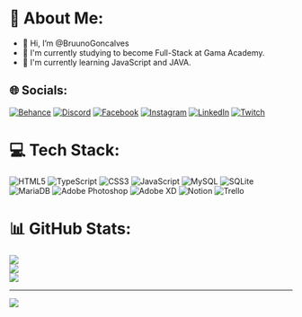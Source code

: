 

# 💫 About Me:
- 👋 Hi, I’m @BruunoGoncalves
- 👀 I'm currently studying to become Full-Stack at Gama Academy.
- 🌱 I'm currently learning JavaScript and JAVA.


## 🌐 Socials:
[![Behance](https://img.shields.io/badge/Behance-1769ff?logo=behance&logoColor=white)](https://behance.net/bruuno-goncalves) [![Discord](https://img.shields.io/badge/Discord-%237289DA.svg?logo=discord&logoColor=white)](htttps://discord.gg/Brunin#4406) [![Facebook](https://img.shields.io/badge/Facebook-%231877F2.svg?logo=Facebook&logoColor=white)](https://facebook.com/bruno.goncalves.50) [![Instagram](https://img.shields.io/badge/Instagram-%23E4405F.svg?logo=Instagram&logoColor=white)](https://instagram.com/bruuno_goncalves) [![LinkedIn](https://img.shields.io/badge/LinkedIn-%230077B5.svg?logo=linkedin&logoColor=white)](https://linkedin.com/in/bruuno-goncalves) [![Twitch](https://img.shields.io/badge/Twitch-%239146FF.svg?logo=Twitch&logoColor=white)](https://twitch.tv/7Macz) 

# 💻 Tech Stack:
![HTML5](https://img.shields.io/badge/html5-%23E34F26.svg?style=for-the-badge&logo=html5&logoColor=white) ![TypeScript](https://img.shields.io/badge/typescript-%23007ACC.svg?style=for-the-badge&logo=typescript&logoColor=white) ![CSS3](https://img.shields.io/badge/css3-%231572B6.svg?style=for-the-badge&logo=css3&logoColor=white) ![JavaScript](https://img.shields.io/badge/javascript-%23323330.svg?style=for-the-badge&logo=javascript&logoColor=%23F7DF1E) ![MySQL](https://img.shields.io/badge/mysql-%2300f.svg?style=for-the-badge&logo=mysql&logoColor=white) ![SQLite](https://img.shields.io/badge/sqlite-%2307405e.svg?style=for-the-badge&logo=sqlite&logoColor=white) ![MariaDB](https://img.shields.io/badge/MariaDB-003545?style=for-the-badge&logo=mariadb&logoColor=white) ![Adobe Photoshop](https://img.shields.io/badge/adobephotoshop-%2331A8FF.svg?style=for-the-badge&logo=adobephotoshop&logoColor=white) ![Adobe XD](https://img.shields.io/badge/Adobe%20XD-470137?style=for-the-badge&logo=Adobe%20XD&logoColor=#FF61F6) ![Notion](https://img.shields.io/badge/Notion-%23000000.svg?style=for-the-badge&logo=notion&logoColor=white) ![Trello](https://img.shields.io/badge/Trello-%23026AA7.svg?style=for-the-badge&logo=Trello&logoColor=white)
# 📊 GitHub Stats:
![](https://github-readme-stats.vercel.app/api?username=BruunoGoncalves&theme=dark&hide_border=false&include_all_commits=false&count_private=false)<br/>
![](https://github-readme-streak-stats.herokuapp.com/?user=BruunoGoncalves&theme=dark&hide_border=false)<br/>
![](https://github-readme-stats.vercel.app/api/top-langs/?username=BruunoGoncalves&theme=dark&hide_border=false&include_all_commits=false&count_private=false&layout=compact)

---
[![](https://visitcount.itsvg.in/api?id=BruunoGoncalves&icon=0&color=11)](https://visitcount.itsvg.in)

<!-- Proudly created with GPRM ( https://gprm.itsvg.in ) -->

<!---
BruunoGoncalves/BruunoGoncalves is a ✨ special ✨ repository because its `README.md` (this file) appears on your GitHub profile.
You can click the Preview link to take a look at your changes.
--->

